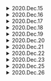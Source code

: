 <details>
<summary>2020.Dec.15</summary>

# 2020.Dec.15

https://www.inc.com/jessica-stillman/new-study-sleep-is-literally-a-deep-clean-for-your-brain.html?cid=sf01001

# 정리

Sleep washes away toxic gunk that builds up in your brain. So you need to sleep
to keep a healthy brain.

## take-home message

## night out

## scrub

## emotional charge

## crabby

## hat tip

hat tip to myself 😆!

## snooze

## doze off

## cerebrospinal fluid

## momentarily

## hit the hay

go to bed

# round up and round down

73 (rounding down) = 70

76 (rounding up) = 80

## Don't say foreigner, Say expat

## Don't say America, Say U.S

There's North, Central and South America so to some people from other parts of
those continents, they might be offended if they only hear the U.S. referred to
as "America".

## ‘I’ve been to’ and ‘I’ve been in’?

"I've been in" implies that you are STILL there For example, "I've been in Korea
for five years" it means that I have been staying or living here up until now

"I've been to" is specifically for visits or short stays - It means you aren't
there anymore

Main school 소속학교

Travel school 출장가는 학교

business trip 출장

## I will take a note/ I will take notes / I will write it down / I'll jot it down

</details>

<details>
<summary>2020.Dec.16</summary>

# 2020.Dec.16

https://app.memrise.com/course/11682/advanced-english-c1-c2/1/

## bust

he was busted for drugs

## flush

## groovy

## squish

## evolve

## mutation

## How are you fixed for money?

## mite

## deride

## prima donna

## an urchin

street urchin

cf) sea urchin

## A-Train

</details>

<details>
<summary>2020.Dec.17</summary>

# 2020.Dec.17

# 멤라이즈 단어 외우기

https://app.memrise.com/course/11682/advanced-english-c1-c2/1/

## a muss

no muss, no fuss

## to be uptight

## a pimple

## to be gaga

goes gaga over

## to exact

exact revenge

tributes exacted from the Slavic peoples

# Improve Reading Skill!

https://www.theguardian.com/tv-and-radio/2020/dec/17/bake-off-and-beyond-the-unstoppable-rise-of-crafty-reality-tv#

</details>

<details>
<summary>2020.Dec.18</summary>

# 2020.Dec.18

# 멤라이즈 단어 외우기 - Advanced English (C1, C2)

## unobtrusive

to be unconspicuous, not attracting attention

## to pronounce a sentence

to declare a sentence at court

## to be encased

to be enclosed or covered in a case or close-fitting surrounding

## a token (noun)

a coin designated for slot machines

## a brass

dough, money OR a decorative object

collar brass

</details>

<details>
<summary>2020.Dec.19</summary>

# 2020.Dec.19

# 멤라이즈 단어 외우기 - Advanced English (C1, C2)

## a draft card

a card that says you have to go to war

## a toothpick

a short pointed piece of wood or plastic used for removing bits of food lodged
between the teeth.

## token (adj.)

merely symbolic

## polka-dotted

large round dots repeated to form a regular pattern on fabric:

## to chain

to fasten and lock by a chain

---

## fatal accident

accident in which sb is killed

## minor accident

accident that is not serious

## take action

to do sth to deal with a problem

## urgent action

action that needs to be done immediately

## decisive action

action that has a big effect on the way sth develops

## mixed ability class

class at different levels

## natural ability

an ability that you are born with

## lose your accent

no longer speak with an accent

## put on an accent

deliberately speak with a different accent from your usual one

## strong accent

very noticeable accent

## fatal accident

accident in which sb is killed

## minor accident

accident that is not serious

## take action

to do sth to deal with a problem

## urgent action

action that needs to be done immediately

## decisive action

action that has a big effect on the way sth develops

## deep admiration

admiration that you feel strongly

## current affairs

important events that are happening now

## old age

the time when you are old

## middle age

between about 40 and 60 years old

## say your age

say how old are you

## stick to an agreement

do what you have agreed

</details>
<details>
<summary>2020.Dec.20</summary>

# 2020.Dec.20

# 멤라이즈 단어 외우기 - Advanced English (C1, C2)

## renege on an agreement

not do what you agreed to do

## verbal agreement

agreement in words, but not written down6/66

## a peace agreement

a permanent agreement to stop fighting

## crisp air

pleasantly cool air

## still air

air in which there is no wind

## put air into (sth)

fill a tyre, balloon etc with air

## set the alarm

to make the alarm ready to operate

## achieve your ambition

do what you wanted to do

</details>
<details>
<summary>2020.Dec.21</summary>
2020.Dec.21

멤라이즈 단어 복습!

</details>
<details>
<summary>2020.Dec.22</summary>
2020.Dec.22

## be seething with anger

be extremely angry

## widespread anger

anger among many people

## studio apartment

apartment with just one main room

## basement apartment

apartment below the level of the ground

## apartment complex

group of buildings containing apartments

## downright rude

extremely rude

## thoroughly ashamed

feeling guilty or embarrassed about something very much

## wildly exaggerate

to make something seem larger to an extreme extent

## dead easy

exteremely easy

## wildly inaccurate

not correct or exact

</details>

<details>
<summary>2020.Dec.23</summary>

## to pull a stunt

to do sth unusual or dangerous feat; usually done to gain attention

## ludicrous

so foolish, unreasonable, or out of place as to be amusing or deserving to be
laughed at

## if the shoe was on the other foot

if I were in your place

## a licorice

the sweet root of a plant, a black candy

## a treat

something very pleasant and enjoyable, especially something that you give
somebody or do for them

## mildly surprised

surprised a little bit

## mildly irritated

the state of being slightly annoyed

## loosely based on

connected to a small degree

## a broad accent

a strong accent

## to be in broad agreement with sm1

generally agree with sm1

</details>
<details>
<summary>2020.Dec.25</summary>

## issue an apology

make an official public apology

## my sincere apologies

used when you feel very sorry (apology)

## spoil your appetite

make you not feel like eating a meal

## get an appointment

suceed in arranging an appointment

## rural area

area in the countryside

## a dropout

a person that quits school before graduation

## I'm all yours.

I'm at your disposal

## ridiculous

deserving or inviting derision or mockery; absurd; extravagantly humorous

## soot

black material found inside a chimney (mass noun, no article)

## to hang up on

to end a telephone conversation by abruptly cutting the connection

## to be in broad agreement with sm1

generally agree with sm1

## mitigating circumstances

circumstances that lessen the blame

## mitigating factors

factors that lessen the blame

## deliriously happy

extremely happy

## inclement weather

unpleasant (formal)

</details>

<details>
<summary>2020.Dec.26</summary>

## highly educated

very educated

## blatantly obvious

very clear

## rural area

area in the countryside

## urban area

area in a town or city

## remote area

area a long way from towns and cities

## surrounding area

area around a place

## outlying areas

areas far from the center of a town, village etc

## residential area

a part of a town where people live

</details>
